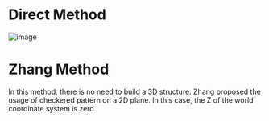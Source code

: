 # Direct Method

![image](https://user-images.githubusercontent.com/74460048/179310179-a6fd9104-59bd-451b-b845-ca8b616972b7.png)

# Zhang Method

In this method, there is no need to build a 3D structure. Zhang proposed the usage of checkered pattern on a 2D plane. In this case, the Z of the world coordinate system is zero. 
